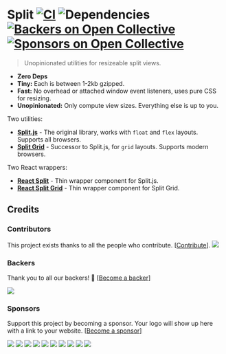 # Split [![CI](https://img.shields.io/circleci/project/github/nathancahill/split/master.svg)](https://circleci.com/gh/nathancahill/split) ![Dependencies](https://david-dm.org/nathancahill/split/status.svg) [![Backers on Open Collective](https://opencollective.com/splitjs/backers/badge.svg)](https://opencollective.com/splitjs/) [![Sponsors on Open Collective](https://opencollective.com/splitjs/sponsors/badge.svg)](https://opencollective.com/splitjs/)

> Unopinionated utilities for resizeable split views.

-   **Zero Deps**
-   **Tiny:** Each is between 1-2kb gzipped.
-   **Fast:** No overhead or attached window event listeners, uses pure CSS for resizing.
-   **Unopinionated:** Only compute view sizes. Everything else is up to you.

Two utilities:

-   **[Split.js](https://github.com/nathancahill/split/tree/master/packages/splitjs)** - The original library, works with `float` and `flex` layouts. Supports all browsers.
-   **[Split Grid](https://github.com/nathancahill/split/tree/master/packages/split-grid)** - Successor to Split.js, for `grid` layouts. Supports modern browsers.

Two React wrappers:

-   **[React Split](https://github.com/nathancahill/split/tree/master/packages/react-split)** - Thin wrapper component for Split.js.
-   **[React Split Grid](https://github.com/nathancahill/split/tree/master/packages/react-split-grid)** - Thin wrapper component for Split Grid.

## Credits

### Contributors

This project exists thanks to all the people who contribute. [[Contribute](CONTRIBUTING.md)].
<a href="graphs/contributors"><img src="https://opencollective.com/splitjs/contributors.svg?width=890&button=false" /></a>

### Backers

Thank you to all our backers! 🙏 [[Become a backer](https://opencollective.com/splitjs#backer)]

<a href="https://opencollective.com/splitjs#backers" target="_blank"><img src="https://opencollective.com/splitjs/backers.svg?width=890"></a>

### Sponsors

Support this project by becoming a sponsor. Your logo will show up here with a link to your website. [[Become a sponsor](https://opencollective.com/splitjs#sponsor)]

<a href="https://opencollective.com/splitjs/sponsor/0/website" target="_blank"><img src="https://opencollective.com/splitjs/sponsor/0/avatar.svg"></a>
<a href="https://opencollective.com/splitjs/sponsor/1/website" target="_blank"><img src="https://opencollective.com/splitjs/sponsor/1/avatar.svg"></a>
<a href="https://opencollective.com/splitjs/sponsor/2/website" target="_blank"><img src="https://opencollective.com/splitjs/sponsor/2/avatar.svg"></a>
<a href="https://opencollective.com/splitjs/sponsor/3/website" target="_blank"><img src="https://opencollective.com/splitjs/sponsor/3/avatar.svg"></a>
<a href="https://opencollective.com/splitjs/sponsor/4/website" target="_blank"><img src="https://opencollective.com/splitjs/sponsor/4/avatar.svg"></a>
<a href="https://opencollective.com/splitjs/sponsor/5/website" target="_blank"><img src="https://opencollective.com/splitjs/sponsor/5/avatar.svg"></a>
<a href="https://opencollective.com/splitjs/sponsor/6/website" target="_blank"><img src="https://opencollective.com/splitjs/sponsor/6/avatar.svg"></a>
<a href="https://opencollective.com/splitjs/sponsor/7/website" target="_blank"><img src="https://opencollective.com/splitjs/sponsor/7/avatar.svg"></a>
<a href="https://opencollective.com/splitjs/sponsor/8/website" target="_blank"><img src="https://opencollective.com/splitjs/sponsor/8/avatar.svg"></a>
<a href="https://opencollective.com/splitjs/sponsor/9/website" target="_blank"><img src="https://opencollective.com/splitjs/sponsor/9/avatar.svg"></a>
